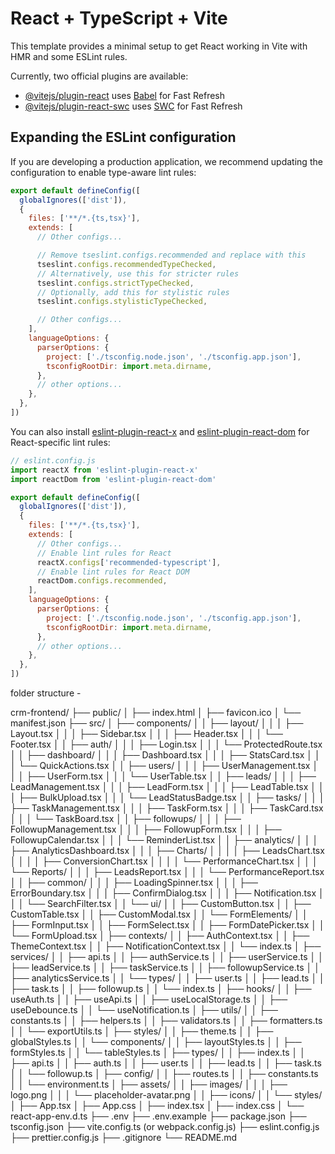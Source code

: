 # React + TypeScript + Vite

This template provides a minimal setup to get React working in Vite with HMR and some ESLint rules.

Currently, two official plugins are available:

- [@vitejs/plugin-react](https://github.com/vitejs/vite-plugin-react/blob/main/packages/plugin-react) uses [Babel](https://babeljs.io/) for Fast Refresh
- [@vitejs/plugin-react-swc](https://github.com/vitejs/vite-plugin-react/blob/main/packages/plugin-react-swc) uses [SWC](https://swc.rs/) for Fast Refresh

## Expanding the ESLint configuration

If you are developing a production application, we recommend updating the configuration to enable type-aware lint rules:

```js
export default defineConfig([
  globalIgnores(['dist']),
  {
    files: ['**/*.{ts,tsx}'],
    extends: [
      // Other configs...

      // Remove tseslint.configs.recommended and replace with this
      tseslint.configs.recommendedTypeChecked,
      // Alternatively, use this for stricter rules
      tseslint.configs.strictTypeChecked,
      // Optionally, add this for stylistic rules
      tseslint.configs.stylisticTypeChecked,

      // Other configs...
    ],
    languageOptions: {
      parserOptions: {
        project: ['./tsconfig.node.json', './tsconfig.app.json'],
        tsconfigRootDir: import.meta.dirname,
      },
      // other options...
    },
  },
])
```

You can also install [eslint-plugin-react-x](https://github.com/Rel1cx/eslint-react/tree/main/packages/plugins/eslint-plugin-react-x) and [eslint-plugin-react-dom](https://github.com/Rel1cx/eslint-react/tree/main/packages/plugins/eslint-plugin-react-dom) for React-specific lint rules:

```js
// eslint.config.js
import reactX from 'eslint-plugin-react-x'
import reactDom from 'eslint-plugin-react-dom'

export default defineConfig([
  globalIgnores(['dist']),
  {
    files: ['**/*.{ts,tsx}'],
    extends: [
      // Other configs...
      // Enable lint rules for React
      reactX.configs['recommended-typescript'],
      // Enable lint rules for React DOM
      reactDom.configs.recommended,
    ],
    languageOptions: {
      parserOptions: {
        project: ['./tsconfig.node.json', './tsconfig.app.json'],
        tsconfigRootDir: import.meta.dirname,
      },
      // other options...
    },
  },
])
```


folder structure - 

crm-frontend/
├── public/
│   ├── index.html
│   ├── favicon.ico
│   └── manifest.json
├── src/
│   ├── components/
│   │   ├── layout/
│   │   │   ├── Layout.tsx
│   │   │   ├── Sidebar.tsx
│   │   │   ├── Header.tsx
│   │   │   └── Footer.tsx
│   │   ├── auth/
│   │   │   ├── Login.tsx
│   │   │   └── ProtectedRoute.tsx
│   │   ├── dashboard/
│   │   │   ├── Dashboard.tsx
│   │   │   ├── StatsCard.tsx
│   │   │   └── QuickActions.tsx
│   │   ├── users/
│   │   │   ├── UserManagement.tsx
│   │   │   ├── UserForm.tsx
│   │   │   └── UserTable.tsx
│   │   ├── leads/
│   │   │   ├── LeadManagement.tsx
│   │   │   ├── LeadForm.tsx
│   │   │   ├── LeadTable.tsx
│   │   │   ├── BulkUpload.tsx
│   │   │   └── LeadStatusBadge.tsx
│   │   ├── tasks/
│   │   │   ├── TaskManagement.tsx
│   │   │   ├── TaskForm.tsx
│   │   │   ├── TaskCard.tsx
│   │   │   └── TaskBoard.tsx
│   │   ├── followups/
│   │   │   ├── FollowupManagement.tsx
│   │   │   ├── FollowupForm.tsx
│   │   │   ├── FollowupCalendar.tsx
│   │   │   └── ReminderList.tsx
│   │   ├── analytics/
│   │   │   ├── AnalyticsDashboard.tsx
│   │   │   ├── Charts/
│   │   │   │   ├── LeadsChart.tsx
│   │   │   │   ├── ConversionChart.tsx
│   │   │   │   └── PerformanceChart.tsx
│   │   │   └── Reports/
│   │   │       ├── LeadsReport.tsx
│   │   │       └── PerformanceReport.tsx
│   │   ├── common/
│   │   │   ├── LoadingSpinner.tsx
│   │   │   ├── ErrorBoundary.tsx
│   │   │   ├── ConfirmDialog.tsx
│   │   │   ├── Notification.tsx
│   │   │   └── SearchFilter.tsx
│   │   └── ui/
│   │       ├── CustomButton.tsx
│   │       ├── CustomTable.tsx
│   │       ├── CustomModal.tsx
│   │       └── FormElements/
│   │           ├── FormInput.tsx
│   │           ├── FormSelect.tsx
│   │           ├── FormDatePicker.tsx
│   │           └── FormUpload.tsx
│   ├── contexts/
│   │   ├── AuthContext.tsx
│   │   ├── ThemeContext.tsx
│   │   ├── NotificationContext.tsx
│   │   └── index.ts
│   ├── services/
│   │   ├── api.ts
│   │   ├── authService.ts
│   │   ├── userService.ts
│   │   ├── leadService.ts
│   │   ├── taskService.ts
│   │   ├── followupService.ts
│   │   ├── analyticsService.ts
│   │   └── types/
│   │       ├── user.ts
│   │       ├── lead.ts
│   │       ├── task.ts
│   │       ├── followup.ts
│   │       └── index.ts
│   ├── hooks/
│   │   ├── useAuth.ts
│   │   ├── useApi.ts
│   │   ├── useLocalStorage.ts
│   │   ├── useDebounce.ts
│   │   └── useNotification.ts
│   ├── utils/
│   │   ├── constants.ts
│   │   ├── helpers.ts
│   │   ├── validators.ts
│   │   ├── formatters.ts
│   │   └── exportUtils.ts
│   ├── styles/
│   │   ├── theme.ts
│   │   ├── globalStyles.ts
│   │   └── components/
│   │       ├── layoutStyles.ts
│   │       ├── formStyles.ts
│   │       └── tableStyles.ts
│   ├── types/
│   │   ├── index.ts
│   │   ├── api.ts
│   │   ├── auth.ts
│   │   ├── user.ts
│   │   ├── lead.ts
│   │   ├── task.ts
│   │   └── followup.ts
│   ├── config/
│   │   ├── routes.ts
│   │   ├── constants.ts
│   │   └── environment.ts
│   ├── assets/
│   │   ├── images/
│   │   │   ├── logo.png
│   │   │   └── placeholder-avatar.png
│   │   ├── icons/
│   │   └── styles/
│   ├── App.tsx
│   ├── App.css
│   ├── index.tsx
│   ├── index.css
│   └── react-app-env.d.ts
├── .env
├── .env.example
├── package.json
├── tsconfig.json
├── vite.config.ts (or webpack.config.js)
├── eslint.config.js
├── prettier.config.js
├── .gitignore
└── README.md
